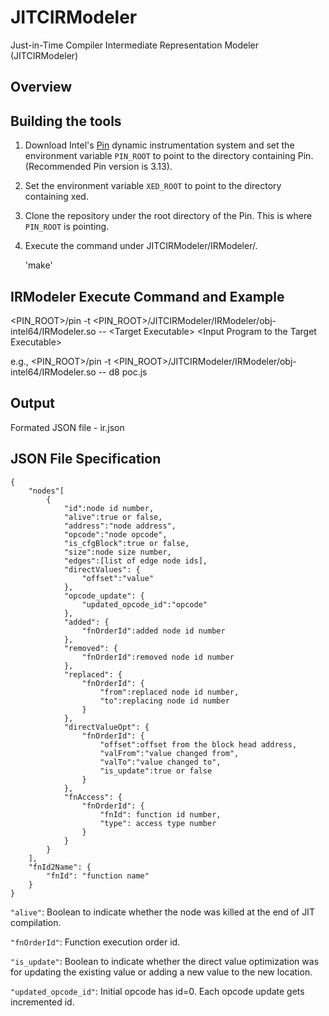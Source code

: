 # JITCIRModeler
Just-in-Time Compiler Intermediate Representation Modeler (JITCIRModeler)

## Overview

## Building the tools
1) Download Intel's [Pin](https://software.intel.com/content/www/us/en/develop/articles/pin-a-dynamic-binary-instrumentation-tool.html) dynamic instrumentation system and set the environment variable `PIN_ROOT` to point to the directory containing Pin. (Recommended Pin version is 3.13).
2) Set the environment variable `XED_ROOT` to point to the directory containing xed.
3) Clone the repository under the root directory of the Pin. This is where `PIN_ROOT` is pointing.
4) Execute the command under JITCIRModeler/IRModeler/.

    'make'

## IRModeler Execute Command and Example

\<PIN\_ROOT\>/pin -t \<PIN\_ROOT\>/JITCIRModeler/IRModeler/obj-intel64/IRModeler.so -- \<Target Executable\> \<Input Program to the Target Executable\>

e.g.,
    \<PIN\_ROOT\>/pin -t \<PIN\_ROOT\>/JITCIRModeler/IRModeler/obj-intel64/IRModeler.so -- d8 poc.js

## Output
Formated JSON file - ir.json

## JSON File Specification
```
{
    "nodes"[
        {
            "id":node id number,
            "alive":true or false,
            "address":"node address",
            "opcode":"node opcode",
            "is_cfgBlock":true or false,
            "size":node size number,
            "edges":[list of edge node ids],
            "directValues": {
                "offset":"value"
            },
            "opcode_update": {
                "updated_opcode_id":"opcode"
            },
            "added": {
                "fnOrderId":added node id number
            },
            "removed": {
                "fnOrderId":removed node id number
            },
            "replaced": {
                "fnOrderId": {
                    "from":replaced node id number,
                    "to":replacing node id number
                }
            },
            "directValueOpt": {
                "fnOrderId": {
                    "offset":offset from the block head address,
                    "valFrom":"value changed from",
                    "valTo":"value changed to",
                    "is_update":true or false
                }
            },
            "fnAccess": {
                "fnOrderId": {
                    "fnId": function id number,
                    "type": access type number
                }
            }
        }
    ],
    "fnId2Name": {
        "fnId": "function name"
    }
}
```

```"alive"```: Boolean to indicate whether the node was killed at the end of JIT compilation.

```"fnOrderId"```: Function execution order id.

```"is_update"```: Boolean to indicate whether the direct value optimization was for updating the existing value or adding a new value to the new location.

```"updated_opcode_id"```: Initial opcode has id=0. Each opcode update gets incremented id.

